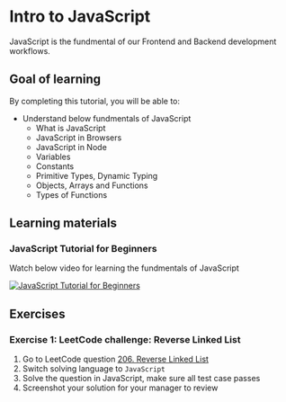 # Intro to JavaScript
JavaScript is the fundmental of our Frontend and Backend development workflows.

## Goal of learning
By completing this tutorial, you will be able to:
- Understand below fundmentals of JavaScript
    - What is JavaScript
    - JavaScript in Browsers
    - JavaScript in Node
    - Variables
    - Constants
    - Primitive Types, Dynamic Typing 
    - Objects, Arrays and Functions
    - Types of Functions 

## Learning materials
### JavaScript Tutorial for Beginners
Watch below video for learning the fundmentals of JavaScript

[![JavaScript Tutorial for Beginners](https://img.youtube.com/vi/W6NZfCO5SIk/0.jpg)](https://www.youtube.com/watch?v=W6NZfCO5SIk)

## Exercises

### Exercise 1: LeetCode challenge: Reverse Linked List
1. Go to LeetCode question [206. Reverse Linked List](https://leetcode.com/problems/reverse-linked-list/)
2. Switch solving language to `JavaScript`
3. Solve the question in JavaScript, make sure all test case passes
4. Screenshot your solution for your manager to review
